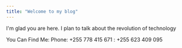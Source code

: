 ```yaml
---
title: "Welcome to my blog"
---
```


I'm glad you are here. I plan to talk about the revolution of technology 

You Can Find Me:
Phone: +255 778 415 671
     : +255 623 409 095
     
   
